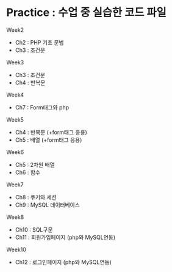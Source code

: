 # Practice : 수업 중 실습한 코드 파일

Week2
- Ch2 : PHP 기초 문법
- Ch3 : 조건문

Week3
- Ch3 : 조건문
- Ch4 : 반복문

Week4
- Ch7 : Form태그와 php

Week5
- Ch4 : 반복문 (+form태그 응용)
- Ch5 : 배열 (+form태그 응용)

Week6
- Ch5 : 2차원 배열
- Ch6 : 함수

Week7
- Ch8 : 쿠키와 세션
- Ch9 : MySQL 데이터베이스

Week8
- Ch10 : SQL구문
- Ch11 : 회원가입페이지 (php와 MySQL연동)

Week10
- Ch12 : 로그인페이지 (php와 MySQL연동)
